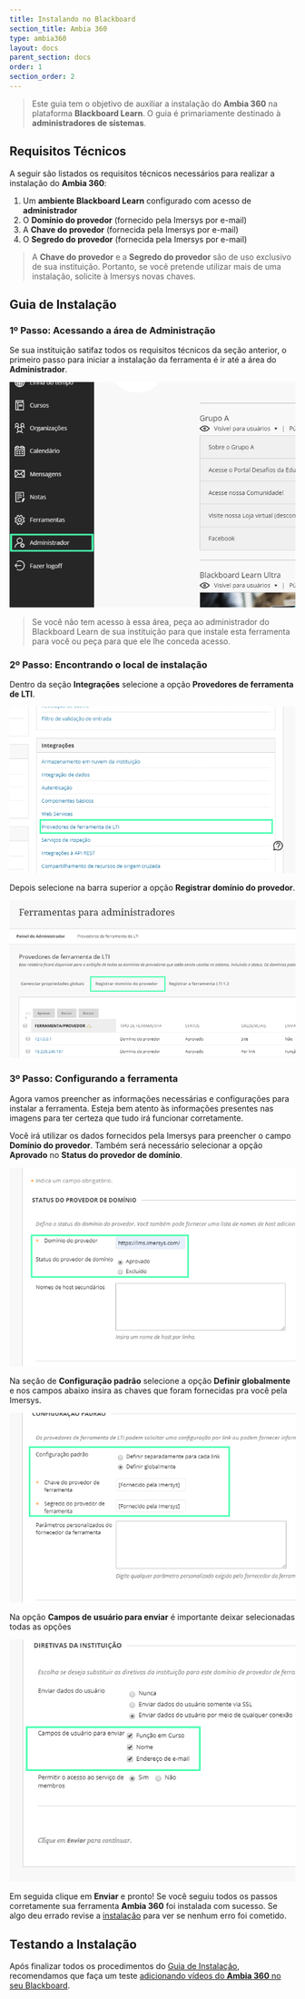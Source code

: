 ```yaml
---
title: Instalando no Blackboard
section_title: Ambia 360
type: ambia360
layout: docs
parent_section: docs
order: 1
section_order: 2
---
```


> Este guia tem o objetivo de auxiliar a instalação do **Ambia 360** na plataforma **Blackboard Learn**. O guia é primariamente destinado à **administradores de sistemas**.


## Requisitos Técnicos

A seguir são listados os requisitos técnicos necessários para realizar a instalação do **Ambia 360**:

1. Um **ambiente Blackboard Learn** configurado com acesso de **administrador**
2. O **Domínio do provedor** (fornecido pela Imersys por e-mail)
3. A **Chave do provedor** (fornecida pela Imersys por e-mail)
4. O **Segredo do provedor** (fornecida pela Imersys por e-mail)

> A **Chave do provedor** e a **Segredo do provedor** são de uso exclusivo de sua instituição. Portanto, se você pretende utilizar mais de uma instalação, solicite à Imersys novas chaves.
>

## Guia de Instalação

### 1º Passo: Acessando a área de Administração

Se sua instituição satifaz todos os requisitos técnicos da seção anterior, o primeiro passo para iniciar a instalação da ferramenta é ir até a área do **Administrador**.

![360&deg; Image Viewer](../images/blackboard/Blackboard-SS1.png)

> Se você não tem acesso à essa área, peça ao administrador do Blackboard Learn de sua instituição para que instale esta ferramenta para você ou peça para que ele lhe conceda acesso.

### 2º Passo: Encontrando o local de instalação

Dentro da seção **Integrações** selecione a opção **Provedores de ferramenta de LTI**.

![360&deg; Image Viewer](../images/blackboard/Blackboard-SS2.png)

Depois selecione na barra superior a opção **Registrar domínio do provedor**.

![360&deg; Image Viewer](../images/blackboard/Blackboard-SS3.png)

### 3º Passo: Configurando a ferramenta

Agora vamos preencher as informações necessárias e configurações para instalar a ferramenta. Esteja bem atento às informações presentes nas imagens para ter certeza que tudo irá funcionar corretamente.

Você irá utilizar os dados fornecidos pela Imersys para preencher o campo **Domínio do provedor**. Também será necessário selecionar a opção **Aprovado** no **Status do provedor de domínio**.

![360&deg; Image Viewer](../images/blackboard/Blackboard-SS4.png)

Na seção de **Configuração padrão** selecione a opção **Definir globalmente** e nos 
campos abaixo insira as chaves que foram fornecidas pra você pela Imersys.

![360&deg; Image Viewer](../images/blackboard/Blackboard-SS5.png)

Na opção **Campos de usuário para enviar** é importante deixar selecionadas todas as opções

![360&deg; Image Viewer](../images/blackboard/Blackboard-SS6.png)

Em seguida clique em **Enviar** e pronto! Se você seguiu todos os passos corretamente sua
ferramenta **Ambia 360** foi instalada com sucesso. Se algo deu errado revise a [instalação](#guia-de-instalacao) para ver se nenhum erro foi cometido.

## Testando a Instalação

[blackboard-usage]: ./blackboard-usage.md

Após finalizar todos os procedimentos do [Guia de Instalação](#guia-de-instalacao), recomendamos que faça um teste [adicionando vídeos do **Ambia 360** no seu Blackboard][blackboard-usage].
